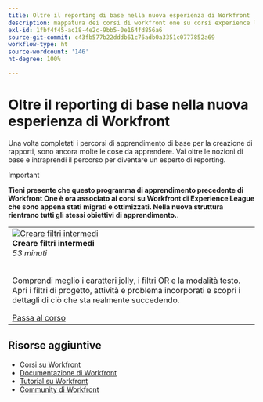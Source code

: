 ```yaml
---
title: Oltre il reporting di base nella nuova esperienza di Workfront
description: mappatura dei corsi di workfront one su corsi experience league
exl-id: 1fbf4f45-ac18-4e2c-9bb5-0e164fd856a6
source-git-commit: c43fb577b22dddb61c76adb0a3351c0777852a69
workflow-type: ht
source-wordcount: '146'
ht-degree: 100%

---
```


# Oltre il reporting di base nella nuova esperienza di Workfront

Una volta completati i percorsi di apprendimento di base per la creazione di rapporti, sono ancora molte le cose da apprendere. Vai oltre le nozioni di base e intraprendi il percorso per diventare un esperto di reporting.

>[!IMPORTANT]
>
>**Tieni presente che questo programma di apprendimento precedente di Workfront One è ora associato ai corsi su Workfront di Experience League che sono appena stati migrati e ottimizzati.  Nella nuova struttura rientrano tutti gli stessi obiettivi di apprendimento.**.

<table>
  <tr>
   <td>
      <a href="https://experienceleague.adobe.com/?recommended=Workfront-U-1-2022.2.reporting">
      <img alt="Creare filtri intermedi" src="https://cdn.experienceleague.adobe.com/thumb/create-intermediate-filters.png"/>
      </a>
      <div>
         <strong>Creare filtri intermedi</strong></a>
         <br/><em>53 minuti</em>
      </div>
      <p>
        <br/>
         Comprendi meglio i caratteri jolly, i filtri OR e la modalità testo. Apri i filtri di progetto, attività e problema incorporati e scopri i dettagli di ciò che sta realmente succedendo.
      </p>
      <a  rel="noreferrer" target="_blank" href="https://experienceleague.adobe.com/?recommended=Workfront-U-1-2022.2.reporting" class="spectrum-Button spectrum-Button--primary spectrum-Button--sizeM">
      <span class="spectrum-Button-label has-no-wrap has-text-weight-bold">Passa al corso</span>
      </a>
   </td>   
  </tr>

</table>

## Risorse aggiuntive

* [Corsi su Workfront](https://experienceleague.adobe.com/?lang=it&amp;Solution=Workfront#courses)
* [Documentazione di Workfront](https://experienceleague.adobe.com/docs/workfront.html?lang=it)
* [Tutorial su Workfront](https://experienceleague.adobe.com/docs/workfront-learn/tutorials-workfront/home.html?lang=it)
* [Community di Workfront](https://experienceleaguecommunities.adobe.com/t5/workfront/ct-p/workfront)

